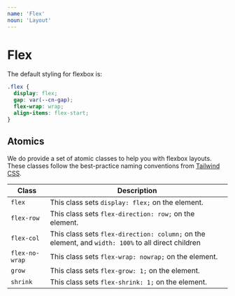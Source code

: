 ```yaml
---
name: 'Flex'
noun: 'Layout'
---
```


# Flex

The default styling for flexbox is:
```css
.flex {
  display: flex;
  gap: var(--cn-gap);
  flex-wrap: wrap;
  align-items: flex-start;
}
```

## Atomics

We do provide a set of atomic classes to help you with flexbox layouts. These classes follow the
best-practice naming conventions from [Tailwind CSS](https://tailwindcss.com/).

| Class | Description |
| --- | --- |
| `flex` | This class sets `display: flex;` on the element. |
| `flex-row` | This class sets `flex-direction: row;` on the element. |
| `flex-col` | This class sets `flex-direction: column;` on the element, and `width: 100%` to all direct children |
| `flex-no-wrap` | This class sets `flex-wrap: nowrap;` on the element. |
| `grow` | This class sets `flex-grow: 1;` on the element. |
| `shrink` | This class sets `flex-shrink: 1;` on the element. |